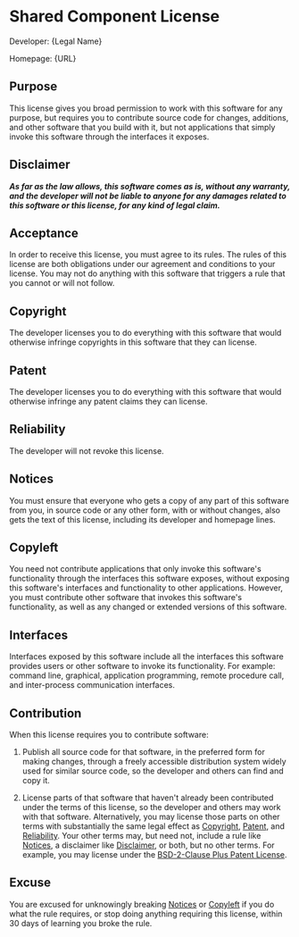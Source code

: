 # Shared Component License

Developer: {Legal Name}

<!-- The developer could be an individual, but more likely a legal entity. -->

Homepage: {URL}

<!-- Inspired by the "Source Code" notice line at the top of Parity.  Developers have been confused about what to put in the Source Code line.  Homepage and a URL placeholder should clear things up. -->

## Purpose

<!-- See https://writing.kemitchell.com/2019/01/10/Discipline-Stated-Purpose.html -->

This license gives you broad permission to work with this software for any purpose, but requires you to contribute source code for changes, additions, and other software that you build with it, but not applications that simply invoke this software through the interfaces it exposes.

<!-- Compare Parity, which does not make any permissive allowance for applications integrating the software being licensed: "This license lets you use and share this software for free, as long as you contribute software you make with it." -->

## Disclaimer

***As far as the law allows, this software comes as is, without any warranty, and the developer will not be liable to anyone for any damages related to this software or this license, for any kind of legal claim.***

<!-- Plain text renderings of the license should use symbols, like asterisks, rather than ALL CAPS, for conspicuity. -->

## Acceptance

In order to receive this license, you must agree to its rules.  The rules of this license are both obligations under our agreement and conditions to your license.  You may not do anything with this software that triggers a rule that you cannot or will not follow.

<!-- Because the license puts significant obligations on the licensee, we need to dispel confusion about legal characterization and remedies. To head off wasteful arguments in uncharted legal territory, expressly recite both contract and license.  The terms alone cannot establish contract. But in the likely event that facts do, clarify the consequences. -->

<!-- The final sentence goes to impossibility and frustration.  It may not be necessary, but we'd all better avoid the argument. -->

## Copyright

The developer licenses you to do everything with this software that would otherwise infringe copyrights in this software that they can license.

## Patent

The developer licenses you to do everything with this software that would otherwise infringe any patent claims they can license.

<!-- Note the absence of any scope restriction, like Apache 2.0's limit to patents readings on the version to which someone contributed. First, that kind of scope language isn't particularly assuring.  It's often unclear how to tell what patents get covered, even with revision control data to hand.  Second, the primary use case for this license is entity licensors, who can do a single outbound patent analysis.  -->

<!-- Note that Contributing requires a strong patent grant. -->

## Reliability

The developer will not revoke this license.

<!-- Express irrevocability.  Note that headings are _not_ disclaimed, and Reliance evokes the relevant legal concept. -->

## Notices

You must ensure that everyone who gets a copy of any part of this software from you, in source code or any other form, with or without changes, also gets the text of this license, including its developer and homepage lines.

<!-- An orthodox open source style attribution condition. -->

## Copyleft

You need not contribute applications that only invoke this software's functionality through the interfaces this software exposes, without exposing this software's interfaces and functionality to other applications.  However, you must contribute other software that invokes this software's functionality, as well as any changed or extended versions of this software.

<!-- Compare MongoDB's statements on AGPLv3 https://www.mongodb.com/blog/post/the-agpl and SSPLv1 https://www.mongodb.com/licensing/server-side-public-license/faq#implications -->

## Interfaces

Interfaces exposed by this software include all the interfaces this software provides users or other software to invoke its functionality.  For example: command line, graphical, application programming, remote procedure call, and inter-process communication interfaces.

## Contribution

When this license requires you to contribute software:

<!-- This language functions like a defined term, without falling back on lawyerly conventions that alienate non-lawyer readers. -->

1.  Publish all source code for that software, in the preferred form for making changes, through a freely accessible distribution system widely used for similar source code, so the developer and others can find and copy it.

<!-- FSF has objected to licenses that require sending code back to the licensor specifically. -->

<!-- On criterion 10 of the Open Source Definition, see https://writing.kemitchell.com/2018/11/05/OSD-Copyleft-Regulation.html#technology-neutrality -->

2.  License parts of that software that haven't already been contributed under the terms of this license, so the developer and others may work with that software.  Alternatively, you may license those parts on other terms with substantially the same legal effect as [Copyright](#copyright), [Patent](#patent), and [Reliability](#reliability).  Your other terms may, but need not, include a rule like [Notices](#notices), a disclaimer like [Disclaimer](#disclaimer), or both, but no other terms.  For example, you may license under the [BSD-2-Clause Plus Patent License](https://spdx.org/licenses/BSD-2-Clause-Patent.html).

<!-- Note that criterion 3 of the Open Source Definition requires permitting licensing on the same terms: https://writing.kemitchell.com/2018/11/05/OSD-Copyleft-Regulation.html#allow-the-same-terms-for-derived-works -->

<!-- Note that BSD-2-Clause-Patent's patent grant follows Apache 2.0's approach to scope. -->

## Excuse

You are excused for unknowingly breaking [Notices](#notices) or [Copyleft](#copyleft) if you do what the rule requires, or stop doing anything requiring this license, within 30 days of learning you broke the rule.

<!-- This language permits multiple excuses, so long as the rule breaker doesn't know about their breach on account of factual circumstances, rather than ignorance of the license terms.  First notice of any violation will make a licensee aware of the license terms. -->
